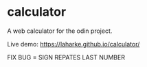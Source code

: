 # calculator
A web calculator for the odin project.
 
 Live demo: https://laharke.github.io/calculator/

 FIX BUG = SIGN REPATES LAST NUMBER